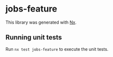 # jobs-feature

This library was generated with [Nx](https://nx.dev).

## Running unit tests

Run `nx test jobs-feature` to execute the unit tests.
